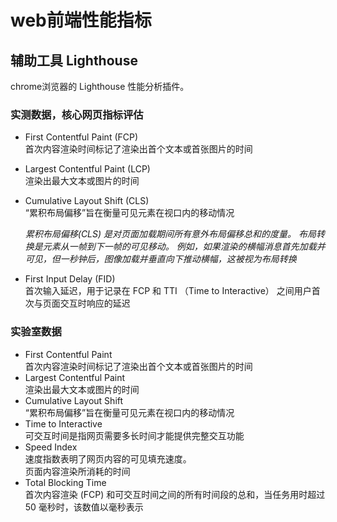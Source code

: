 <TitleList></TitleList>

# web前端性能指标

## 辅助工具 Lighthouse
chrome浏览器的 Lighthouse 性能分析插件。

### 实测数据，核心网页指标评估
- First Contentful Paint (FCP)  
    首次内容渲染时间标记了渲染出首个文本或首张图片的时间
- Largest Contentful Paint (LCP)  
    渲染出最大文本或图片的时间
- Cumulative Layout Shift (CLS)  
    “累积布局偏移”旨在衡量可见元素在视口内的移动情况  

    *累积布局偏移(CLS) 是对页面加载期间所有意外布局偏移总和的度量。 布局转换是元素从一帧到下一帧的可见移动。 例如，如果渲染的横幅消息首先加载并可见，但一秒钟后，图像加载并垂直向下推动横幅，这被视为布局转换*
- First Input Delay (FID)  
    首次输入延迟，用于记录在 FCP 和 TTI （Time to Interactive） 之间用户首次与页面交互时响应的延迟

### 实验室数据
- First Contentful Paint  
  首次内容渲染时间标记了渲染出首个文本或首张图片的时间
- Largest Contentful Paint  
  渲染出最大文本或图片的时间
- Cumulative Layout Shift  
  “累积布局偏移”旨在衡量可见元素在视口内的移动情况
- Time to Interactive  
  可交互时间是指网页需要多长时间才能提供完整交互功能
- Speed Index  
  速度指数表明了网页内容的可见填充速度。  
  页面内容渲染所消耗的时间
- Total Blocking Time  
  首次内容渲染 (FCP) 和可交互时间之间的所有时间段的总和，当任务用时超过 50 毫秒时，该数值以毫秒表示